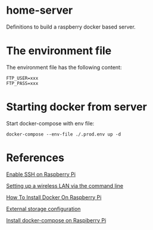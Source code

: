 # home-server

Definitions to build a raspberry docker based server.

# The environment file

The environment file has the following content:

```
FTP_USER=xxx
FTP_PASS=xxx
```

# Starting docker from server

Start docker-compose with env file:

```
docker-compose --env-file ./.prod.env up -d
```

# References

[Enable SSH on Raspberry Pi](https://www.raspberrypi.org/documentation/remote-access/ssh/)

[Setting up a wireless LAN via the command line](https://www.raspberrypi.org/documentation/configuration/wireless/wireless-cli.md)

[How To Install Docker On Raspberry Pi](https://phoenixnap.com/kb/docker-on-raspberry-pi)

[External storage configuration](https://www.raspberrypi.org/documentation/configuration/external-storage.md)

[Install docker-compose on Raspiberry Pi](https://dev.to/rohansawant/installing-docker-and-docker-compose-on-the-raspberry-pi-in-5-simple-steps-3mgl)